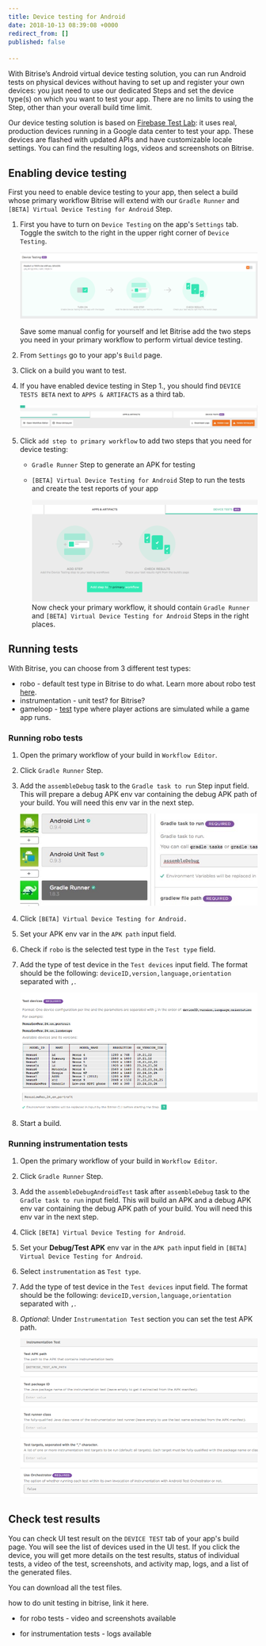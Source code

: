 ```yaml
---
title: Device testing for Android
date: 2018-10-13 08:39:08 +0000
redirect_from: []
published: false

---
```

With Bitrise’s Android virtual device testing solution, you can run Android tests on physical devices without having to set up and register your own devices: you just need to use our dedicated Steps and set the device type(s) on which you want to test your app. There are no limits to using the Step, other than your overall build time limit.

Our device testing solution is based on [Firebase Test Lab](https://firebase.google.com/docs/test-lab/): it uses real, production devices running in a Google data center to test your app. These devices are flashed with updated APIs and have customizable locale settings. You can find the resulting logs, videos and screenshots on Bitrise.

## Enabling device testing

First you need to enable device testing to your app, then select a build whose primary workflow Bitrise will extend with our `Gradle Runner` and `[BETA] Virtual Device Testing for Android` Step.

1. First you have to turn on `Device Testing` on the app's `Settings` tab. Toggle the switch to the right in the upper right corner of `Device Testing`.

   ![](/img/settings-device-testing.png)

   Save some manual config for yourself and let Bitrise add the two steps you need in your primary workflow to perform virtual device testing.
2. From `Settings` go to your app's `Build` page.
3. Click on a build you want to test.
4. If you have enabled device testing in Step 1., you should find `DEVICE TESTS BETA` next to `APPS & ARTIFACTS` as a third tab.

   ![](/img/build-device-test.jpg)
5. Click `add step to primary workflow` to add two steps that you need for device testing:
   * `Gradle Runner` Step to generate an APK for testing
   * `[BETA] Virtual Device Testing for Android` Step to run the tests and create the test reports of your app

     ![](/img/primary-virtual-device.png)
     Now check your primary workflow, it should contain `Gradle Runner` and `[BETA] Virtual Device Testing for Android` Steps in the right places.

## Running tests

With Bitrise, you can choose from 3 different test types:

* robo - default test type in Bitrise to do what. Learn more about robo test [here](https://firebase.google.com/docs/test-lab/android/robo-ux-test).
* instrumentation - unit test? for Bitrise?
* gameloop - [test](https://firebase.google.com/docs/test-lab/android/game-loop) type where player actions are simulated while a game app runs.

### Running robo tests

1. Open the primary workflow of your build in `Workflow Editor`.
2. Click `Gradle Runner` Step.
3. Add the `assembleDebug` task to the `Gradle task to run` Step input field. This will prepare a debug APK env var containing the debug APK path of your build. You will need this env var in the next step.

   ![](/img/assembedebug-gradle.jpg)
4. Click `[BETA] Virtual Device Testing for Android.`
5. Set your APK env var in the `APK path` input field.
6. Check if `robo` is the selected test type in the `Test type` field.
7. Add the type of test device in the `Test devices` input field. The format should be the following: `deviceID,version,language,orientation` separated with `,`.

   ![](/img/test-devices.png)
8. Start a build.

### Running instrumentation tests

1. Open the primary workflow of your build in `Workflow Editor`.
2. Click `Gradle Runner` Step.
3. Add the `assembleDebugAndroidTest` task after `assembleDebug` task to the `Gradle task to run` input field. This will build an APK and a debug APK env var containing the debug APK path of your build. You will need this env var in the next step.
4. Click `[BETA] Virtual Device Testing for Android`.
5. Set your **Debug/Test APK** env var in the `APK path` input field in `[BETA] Virtual Device Testing for Android`.
6. Select `instrumentation` as `Test type`.
7. Add the type of test device in the `Test devices` input field. The format should be the following: `deviceID,version,language,orientation` separated with `,`.
8. _Optional_: Under `Instrumentation Test` section you can set the test APK path.

   ![](/img/instrumentation-test.png)

## Check test results

You can check UI test result on the `DEVICE TEST` tab of your app's build page. You will see the list of devices used in the UI test. If you click the device, you will get more details on the test results, status of individual tests, a video of the test, screenshots, and activity map, logs, and a list of the generated files.

You can download all the test files.

how to do unit testing in bitrise, link it here.

* for robo tests - video and screenshots available


* for instrumentation tests - logs available
